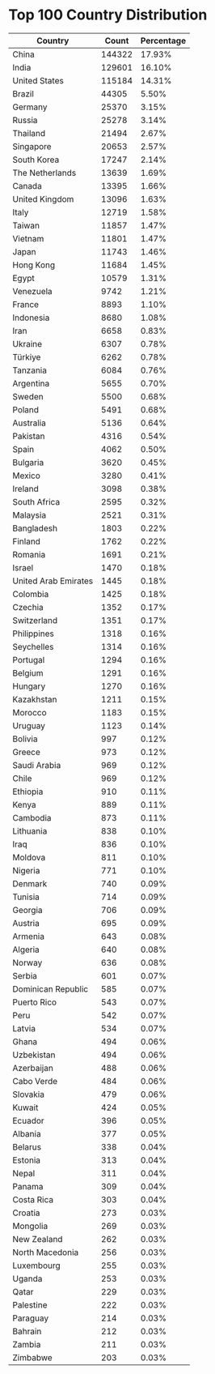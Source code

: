# Top 100 Country Distribution
| Country | Count | Percentage |
|----|----|----|
| China | 144322 | 17.93% |
| India | 129601 | 16.10% |
| United States | 115184 | 14.31% |
| Brazil | 44305 | 5.50% |
| Germany | 25370 | 3.15% |
| Russia | 25278 | 3.14% |
| Thailand | 21494 | 2.67% |
| Singapore | 20653 | 2.57% |
| South Korea | 17247 | 2.14% |
| The Netherlands | 13639 | 1.69% |
| Canada | 13395 | 1.66% |
| United Kingdom | 13096 | 1.63% |
| Italy | 12719 | 1.58% |
| Taiwan | 11857 | 1.47% |
| Vietnam | 11801 | 1.47% |
| Japan | 11743 | 1.46% |
| Hong Kong | 11684 | 1.45% |
| Egypt | 10579 | 1.31% |
| Venezuela | 9742 | 1.21% |
| France | 8893 | 1.10% |
| Indonesia | 8680 | 1.08% |
| Iran | 6658 | 0.83% |
| Ukraine | 6307 | 0.78% |
| Türkiye | 6262 | 0.78% |
| Tanzania | 6084 | 0.76% |
| Argentina | 5655 | 0.70% |
| Sweden | 5500 | 0.68% |
| Poland | 5491 | 0.68% |
| Australia | 5136 | 0.64% |
| Pakistan | 4316 | 0.54% |
| Spain | 4062 | 0.50% |
| Bulgaria | 3620 | 0.45% |
| Mexico | 3280 | 0.41% |
| Ireland | 3098 | 0.38% |
| South Africa | 2595 | 0.32% |
| Malaysia | 2521 | 0.31% |
| Bangladesh | 1803 | 0.22% |
| Finland | 1762 | 0.22% |
| Romania | 1691 | 0.21% |
| Israel | 1470 | 0.18% |
| United Arab Emirates | 1445 | 0.18% |
| Colombia | 1425 | 0.18% |
| Czechia | 1352 | 0.17% |
| Switzerland | 1351 | 0.17% |
| Philippines | 1318 | 0.16% |
| Seychelles | 1314 | 0.16% |
| Portugal | 1294 | 0.16% |
| Belgium | 1291 | 0.16% |
| Hungary | 1270 | 0.16% |
| Kazakhstan | 1211 | 0.15% |
| Morocco | 1183 | 0.15% |
| Uruguay | 1123 | 0.14% |
| Bolivia | 997 | 0.12% |
| Greece | 973 | 0.12% |
| Saudi Arabia | 969 | 0.12% |
| Chile | 969 | 0.12% |
| Ethiopia | 910 | 0.11% |
| Kenya | 889 | 0.11% |
| Cambodia | 873 | 0.11% |
| Lithuania | 838 | 0.10% |
| Iraq | 836 | 0.10% |
| Moldova | 811 | 0.10% |
| Nigeria | 771 | 0.10% |
| Denmark | 740 | 0.09% |
| Tunisia | 714 | 0.09% |
| Georgia | 706 | 0.09% |
| Austria | 695 | 0.09% |
| Armenia | 643 | 0.08% |
| Algeria | 640 | 0.08% |
| Norway | 636 | 0.08% |
| Serbia | 601 | 0.07% |
| Dominican Republic | 585 | 0.07% |
| Puerto Rico | 543 | 0.07% |
| Peru | 542 | 0.07% |
| Latvia | 534 | 0.07% |
| Ghana | 494 | 0.06% |
| Uzbekistan | 494 | 0.06% |
| Azerbaijan | 488 | 0.06% |
| Cabo Verde | 484 | 0.06% |
| Slovakia | 479 | 0.06% |
| Kuwait | 424 | 0.05% |
| Ecuador | 396 | 0.05% |
| Albania | 377 | 0.05% |
| Belarus | 338 | 0.04% |
| Estonia | 313 | 0.04% |
| Nepal | 311 | 0.04% |
| Panama | 309 | 0.04% |
| Costa Rica | 303 | 0.04% |
| Croatia | 273 | 0.03% |
| Mongolia | 269 | 0.03% |
| New Zealand | 262 | 0.03% |
| North Macedonia | 256 | 0.03% |
| Luxembourg | 255 | 0.03% |
| Uganda | 253 | 0.03% |
| Qatar | 229 | 0.03% |
| Palestine | 222 | 0.03% |
| Paraguay | 214 | 0.03% |
| Bahrain | 212 | 0.03% |
| Zambia | 211 | 0.03% |
| Zimbabwe | 203 | 0.03% |
